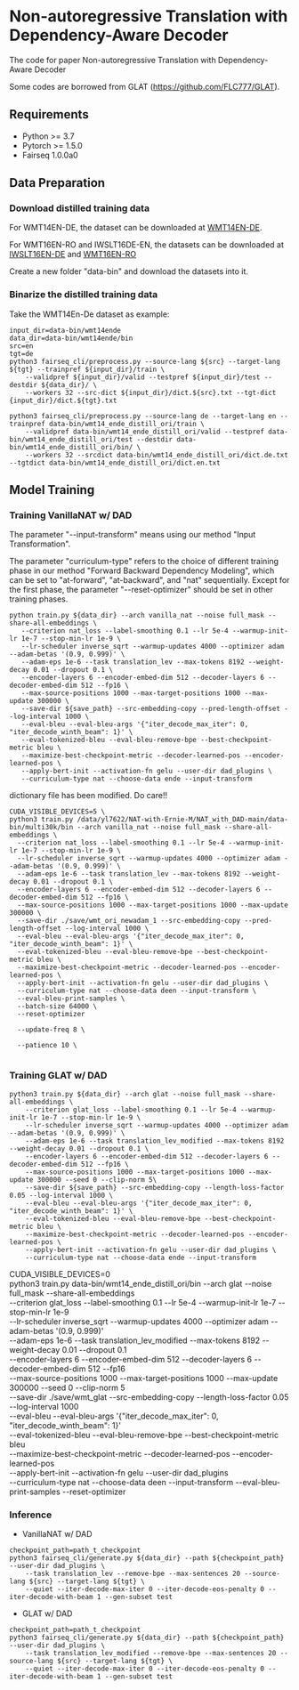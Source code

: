 # Non-autoregressive Translation with Dependency-Aware Decoder
The code for paper Non-autoregressive Translation with Dependency-Aware Decoder

Some codes are borrowed from GLAT (https://github.com/FLC777/GLAT).

## Requirements
* Python >= 3.7
* Pytorch >= 1.5.0
* Fairseq 1.0.0a0

## Data Preparation
### Download distilled training data
For WMT14EN-DE, the dataset can be downloaded at [WMT14EN-DE](http://statmt.org/wmt14/translation-task.html#Download).

For WMT16EN-RO and IWSLT16DE-EN, the datasets can be downloaded at [IWSLT16EN-DE](https://drive.google.com/file/d/1YrAwCEuktG-iDVxtEW-FE72uFTLc5QMl/view?usp=sharing) and [WMT16EN-RO](https://drive.google.com/file/d/1YrAwCEuktG-iDVxtEW-FE72uFTLc5QMl/view?usp=sharing)

Create a new folder "data-bin" and download the datasets into it.

### Binarize the distilled training data
Take the WMT14En-De dataset as example:

```
input_dir=data-bin/wmt14ende
data_dir=data-bin/wmt14ende/bin
src=en
tgt=de
python3 fairseq_cli/preprocess.py --source-lang ${src} --target-lang ${tgt} --trainpref ${input_dir}/train \
    --validpref ${input_dir}/valid --testpref ${input_dir}/test --destdir ${data_dir}/ \
    --workers 32 --src-dict ${input_dir}/dict.${src}.txt --tgt-dict {input_dir}/dict.${tgt}.txt

python3 fairseq_cli/preprocess.py --source-lang de --target-lang en --trainpref data-bin/wmt14_ende_distill_ori/train \
    --validpref data-bin/wmt14_ende_distill_ori/valid --testpref data-bin/wmt14_ende_distill_ori/test --destdir data-bin/wmt14_ende_distill_ori/bin/ \
    --workers 32 --srcdict data-bin/wmt14_ende_distill_ori/dict.de.txt --tgtdict data-bin/wmt14_ende_distill_ori/dict.en.txt
 ```
 
## Model Training
### Training VanillaNAT w/ DAD
The parameter "--input-transform" means using our method "Input Transformation".

The parameter "curriculum-type" refers to the choice of different training phase in our method "Forward Backward Dependency Modeling", which can be set to "at-forward", "at-backward", and "nat" sequentially. Except for the first phase, the parameter "--reset-optimizer" should be set in other training phases.

 ```
python train.py ${data_dir} --arch vanilla_nat --noise full_mask --share-all-embeddings \
    --criterion nat_loss --label-smoothing 0.1 --lr 5e-4 --warmup-init-lr 1e-7 --stop-min-lr 1e-9 \
    --lr-scheduler inverse_sqrt --warmup-updates 4000 --optimizer adam --adam-betas '(0.9, 0.999)' \
    --adam-eps 1e-6 --task translation_lev --max-tokens 8192 --weight-decay 0.01 --dropout 0.1 \
    --encoder-layers 6 --encoder-embed-dim 512 --decoder-layers 6 --decoder-embed-dim 512 --fp16 \
    --max-source-positions 1000 --max-target-positions 1000 --max-update 300000 \
    --save-dir ${save_path} --src-embedding-copy --pred-length-offset --log-interval 1000 \
    --eval-bleu --eval-bleu-args '{"iter_decode_max_iter": 0, "iter_decode_winth_beam": 1}' \
    --eval-tokenized-bleu --eval-bleu-remove-bpe --best-checkpoint-metric bleu \
    --maximize-best-checkpoint-metric --decoder-learned-pos --encoder-learned-pos \
    --apply-bert-init --activation-fn gelu --user-dir dad_plugins \
    --curriculum-type nat --choose-data ende --input-transform
 ```

dictionary file has been modified. Do care!!

  ```
CUDA_VISIBLE_DEVICES=5 \
python3 train.py /data/yl7622/NAT-with-Ernie-M/NAT_with_DAD-main/data-bin/multi30k/bin --arch vanilla_nat --noise full_mask --share-all-embeddings \
    --criterion nat_loss --label-smoothing 0.1 --lr 5e-4 --warmup-init-lr 1e-7 --stop-min-lr 1e-9 \
    --lr-scheduler inverse_sqrt --warmup-updates 4000 --optimizer adam --adam-betas '(0.9, 0.999)' \
    --adam-eps 1e-6 --task translation_lev --max-tokens 8192 --weight-decay 0.01 --dropout 0.1 \
    --encoder-layers 6 --encoder-embed-dim 512 --decoder-layers 6 --decoder-embed-dim 512 --fp16 \
    --max-source-positions 1000 --max-target-positions 1000 --max-update 300000 \
    --save-dir ./save/wmt_ori_newadam_1 --src-embedding-copy --pred-length-offset --log-interval 1000 \
    --eval-bleu --eval-bleu-args '{"iter_decode_max_iter": 0, "iter_decode_winth_beam": 1}' \
    --eval-tokenized-bleu --eval-bleu-remove-bpe --best-checkpoint-metric bleu \
    --maximize-best-checkpoint-metric --decoder-learned-pos --encoder-learned-pos \
    --apply-bert-init --activation-fn gelu --user-dir dad_plugins \
    --curriculum-type nat --choose-data deen --input-transform \
    --eval-bleu-print-samples \
    --batch-size 64000 \
    --reset-optimizer

    --update-freq 8 \
    
    --patience 10 \
    
 ```
### Training GLAT w/ DAD

```
python3 train.py ${data_dir} --arch glat --noise full_mask --share-all-embeddings \
    --criterion glat_loss --label-smoothing 0.1 --lr 5e-4 --warmup-init-lr 1e-7 --stop-min-lr 1e-9 \
    --lr-scheduler inverse_sqrt --warmup-updates 4000 --optimizer adam --adam-betas '(0.9, 0.999)' \
    --adam-eps 1e-6 --task translation_lev_modified --max-tokens 8192 --weight-decay 0.01 --dropout 0.1 \
    --encoder-layers 6 --encoder-embed-dim 512 --decoder-layers 6 --decoder-embed-dim 512 --fp16 \
    --max-source-positions 1000 --max-target-positions 1000 --max-update 300000 --seed 0 --clip-norm 5\
    --save-dir ${save_path} --src-embedding-copy --length-loss-factor 0.05 --log-interval 1000 \
    --eval-bleu --eval-bleu-args '{"iter_decode_max_iter": 0, "iter_decode_winth_beam": 1}' \
    --eval-tokenized-bleu --eval-bleu-remove-bpe --best-checkpoint-metric bleu \
    --maximize-best-checkpoint-metric --decoder-learned-pos --encoder-learned-pos \
    --apply-bert-init --activation-fn gelu --user-dir dad_plugins \
    --curriculum-type nat --choose-data ende --input-transform
```

CUDA_VISIBLE_DEVICES=0 \
python3 train.py data-bin/wmt14_ende_distill_ori/bin --arch glat --noise full_mask --share-all-embeddings \
    --criterion glat_loss --label-smoothing 0.1 --lr 5e-4 --warmup-init-lr 1e-7 --stop-min-lr 1e-9 \
    --lr-scheduler inverse_sqrt --warmup-updates 4000 --optimizer adam --adam-betas '(0.9, 0.999)' \
    --adam-eps 1e-6 --task translation_lev_modified --max-tokens 8192 --weight-decay 0.01 --dropout 0.1 \
    --encoder-layers 6 --encoder-embed-dim 512 --decoder-layers 6 --decoder-embed-dim 512 --fp16 \
    --max-source-positions 1000 --max-target-positions 1000 --max-update 300000 --seed 0 --clip-norm 5\
    --save-dir ./save/wmt_glat --src-embedding-copy --length-loss-factor 0.05 --log-interval 1000 \
    --eval-bleu --eval-bleu-args '{"iter_decode_max_iter": 0, "iter_decode_winth_beam": 1}' \
    --eval-tokenized-bleu --eval-bleu-remove-bpe --best-checkpoint-metric bleu \
    --maximize-best-checkpoint-metric --decoder-learned-pos --encoder-learned-pos \
    --apply-bert-init --activation-fn gelu --user-dir dad_plugins \
    --curriculum-type nat --choose-data deen --input-transform --eval-bleu-print-samples --reset-optimizer

### Inference
* VanillaNAT w/ DAD
```
checkpoint_path=path_t_checkpoint
python3 fairseq_cli/generate.py ${data_dir} --path ${checkpoint_path} --user-dir dad_plugins \
    --task translation_lev --remove-bpe --max-sentences 20 --source-lang ${src} --target-lang ${tgt} \
    --quiet --iter-decode-max-iter 0 --iter-decode-eos-penalty 0 --iter-decode-with-beam 1 --gen-subset test
```

* GLAT w/ DAD
```
checkpoint_path=path_t_checkpoint
python3 fairseq_cli/generate.py ${data_dir} --path ${checkpoint_path} --user-dir dad_plugins \
    --task translation_lev_modified --remove-bpe --max-sentences 20 --source-lang ${src} --target-lang ${tgt} \
    --quiet --iter-decode-max-iter 0 --iter-decode-eos-penalty 0 --iter-decode-with-beam 1 --gen-subset test
```


